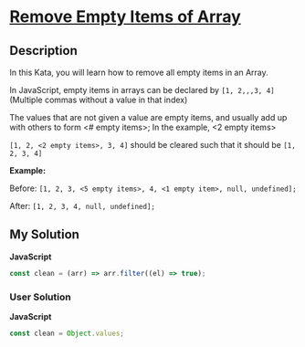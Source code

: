 # [Remove Empty Items of Array](https://www.codewars.com/kata/5c857bab20089d4fe65a7f5b)

## Description

In this Kata, you will learn how to remove all empty items in an Array.

In JavaScript, empty items in arrays can be declared by `[1, 2,,,3, 4]` (Multiple commas without a value in that index)

The values that are not given a value are empty items, and usually add up with others to form <# empty items>; In the example, <2 empty items>

`[1, 2, <2 empty items>, 3, 4]` should be cleared such that it should be `[1, 2, 3, 4]`

**Example:**

Before: `[1, 2, 3, <5 empty items>, 4, <1 empty item>, null, undefined];`

After: `[1, 2, 3, 4, null, undefined];`

## My Solution

**JavaScript**

```js
const clean = (arr) => arr.filter((el) => true);
```

### User Solution

**JavaScript**

```js
const clean = Object.values;
```
